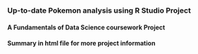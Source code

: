 ### Up-to-date Pokemon analysis using R Studio Project
#### A Fundamentals of Data Science coursework Project

#### Summary in html file for more project information

